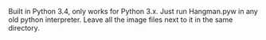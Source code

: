 Built in Python 3.4, only works for Python 3.x. Just run Hangman.pyw in any old python interpreter. Leave all the image files next to it in the same directory.
